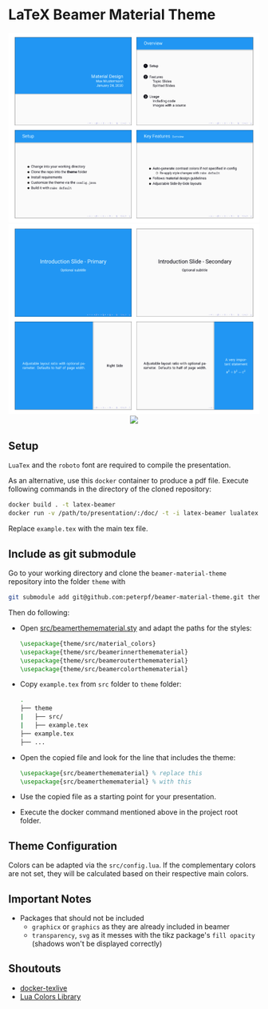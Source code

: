 # LaTeX Beamer Material Theme

<p align="center">
  <a href="demo/demo-lightblue.pdf">
    <img src="demo/demo-lightblue-0.png?raw=true">
  </a>
  <a href="demo/demo-lightblue.pdf">
    <img src="demo/demo-lightblue-1.png?raw=true">
  </a>
  <a href="demo/demo-lightblue.pdf">
    <img src="https://github.com/peterpf/beamer-material-theme/blob/develop/demo/demo-lightblue-2.png?raw=true">
  </a>
</p>

## Setup

`LuaTex` and the `roboto` font are required to compile the presentation.

As an alternative, use this `docker` container to produce a pdf file.
Execute following commands in the directory of the cloned repository:

```bash
docker build . -t latex-beamer
docker run -v /path/to/presentation/:/doc/ -t -i latex-beamer lualatex.sh example.tex
```

Replace `example.tex` with the main tex file.

## Include as git submodule

Go to your working directory and clone the `beamer-material-theme` repository into the folder `theme` with

```bash
git submodule add git@github.com:peterpf/beamer-material-theme.git theme
```

Then do following:

- Open [src/beamerthemematerial.sty](src/beamerthemematerial.sty) and adapt the paths for the styles:

  ```latex
  \usepackage{theme/src/material_colors}
  \usepackage{theme/src/beamerinnerthemematerial}
  \usepackage{theme/src/beamerouterthemematerial}
  \usepackage{theme/src/beamercolorthemematerial}
  ```

- Copy `example.tex` from `src` folder to `theme` folder:

    ```bash
    .
    ├── theme
    |   ├── src/
    |   ├── example.tex
    ├── example.tex
    ├── ...
    ```

- Open the copied file and look for the line that includes the theme:

  ```latex
  \usepackage{src/beamerthemematerial} % replace this
  \usepackage{src/beamerthemematerial} % with this
  ```

- Use the copied file as a starting point for your presentation.
- Execute the docker command mentioned above in the project root folder.

## Theme Configuration

Colors can be adapted via the `src/config.lua`.
If the complementary colors are not set, they will be calculated based on their respective main colors.

## Important Notes

- Packages that should not be included
  - `graphicx` or `graphics` as they are already included in beamer
  - `transparency`, `svg` as it messes with the tikz package's `fill opacity` (shadows won't be displayed correctly)

## Shoutouts

- [docker-texlive](https://github.com/thomasWeise/docker-texlive)
- [Lua Colors Library](https://github.com/yuri/lua-colors)

